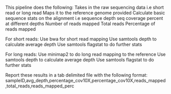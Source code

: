 This pipeline does the following:
Takes in the raw sequencing data i.e short read or long read
Maps it to the reference genome provided
Calculate basic sequence stats on the alignment
i.e sequence depth
seq coverage percent at different depths
Number of reads mapped
Total reads
Percentage of reads mapped

For short reads:
Use bwa for short read mapping
Use samtools depth to calculate average depth
Use samtools flagstat to do further stats

For long reads:
Use minimap2 to do long read mapping to the reference
Use samtools depth to calculate average depth
Use samtools flagstat to do further stats

Report these results in a tab delimited file with the following format:
sampleID,avg_depth,percentage_cov10X,percentage_cov10X,reads_mapped,total_reads,reads_mapped_perc
